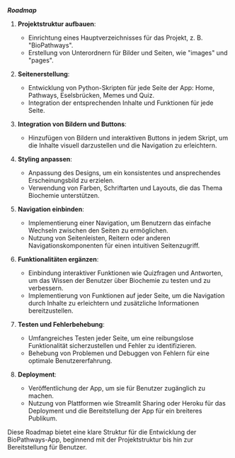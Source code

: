 ***Roadmap***

1. **Projektstruktur aufbauen**:
   - Einrichtung eines Hauptverzeichnisses für das Projekt, z. B. "BioPathways".
   - Erstellung von Unterordnern für Bilder und Seiten, wie "images" und "pages".

2. **Seitenerstellung**:
   - Entwicklung von Python-Skripten für jede Seite der App: Home, Pathways, Eselsbrücken, Memes und Quiz.
   - Integration der entsprechenden Inhalte und Funktionen für jede Seite.

3. **Integration von Bildern und Buttons**:
   - Hinzufügen von Bildern und interaktiven Buttons in jedem Skript, um die Inhalte visuell darzustellen und die Navigation zu erleichtern.

4. **Styling anpassen**:
   - Anpassung des Designs, um ein konsistentes und ansprechendes Erscheinungsbild zu erzielen.
   - Verwendung von Farben, Schriftarten und Layouts, die das Thema Biochemie unterstützen.

5. **Navigation einbinden**:
   - Implementierung einer Navigation, um Benutzern das einfache Wechseln zwischen den Seiten zu ermöglichen.
   - Nutzung von Seitenleisten, Reitern oder anderen Navigationskomponenten für einen intuitiven Seitenzugriff.

6. **Funktionalitäten ergänzen**:
   - Einbindung interaktiver Funktionen wie Quizfragen und Antworten, um das Wissen der Benutzer über Biochemie zu testen und zu verbessern.
   - Implementierung von Funktionen auf jeder Seite, um die Navigation durch Inhalte zu erleichtern und zusätzliche Informationen bereitzustellen.

7. **Testen und Fehlerbehebung**:
   - Umfangreiches Testen jeder Seite, um eine reibungslose Funktionalität sicherzustellen und Fehler zu identifizieren.
   - Behebung von Problemen und Debuggen von Fehlern für eine optimale Benutzererfahrung.

8. **Deployment**:
   - Veröffentlichung der App, um sie für Benutzer zugänglich zu machen.
   - Nutzung von Plattformen wie Streamlit Sharing oder Heroku für das Deployment und die Bereitstellung der App für ein breiteres Publikum.

Diese Roadmap bietet eine klare Struktur für die Entwicklung der BioPathways-App, beginnend mit der Projektstruktur bis hin zur Bereitstellung für Benutzer.
